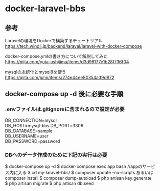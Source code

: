 # docker-laravel-bbs

## 参考

Laravelの環境をDockerで構築するチュートリアル  
https://tech.windii.jp/backend/laravel/laravel-with-docker-compose  

docker-compose.ymlの書き方について解説してみた  
https://qiita.com/yuta-ushijima/items/d3d98177e1b28f736f04

mysqlの永続化とmysql8を使う
https://qiita.com/juhn/items/274e44ee80354a39d872

## docker-compose up -d 後に必要な手順

### .envファイルは.gitignoreに含まれるので設定が必要
DB_CONNECTION=mysql  
DB_HOST=mysql-bbs 
DB_PORT=3306  
DB_DATABASE=sample  
DB_USERNAME=user  
DB_PASSWORD=password  

### DBへのデータ作成のために下記の実行は必要
$ docker-compose up -d 
$ docker-compose exec app bash //appのサービス内に入る 
$ cd my-laravel-bbs/ 
$ composer update –no-scripts あるいは composer install
$ composer dump-autoload
$ php artisan key:generate  
$ php artisan migrate
$ php artisan db:seed  